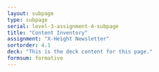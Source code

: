 ```yaml
---
layout: subpage
type: subpage
serial: level-3-assignment-4-subpage
title: "Content Inventory"
assignment: "X-Height Newsletter"
sortorder: 4.1
deck: "This is the deck content for this page."
formsum: formative
---
```

